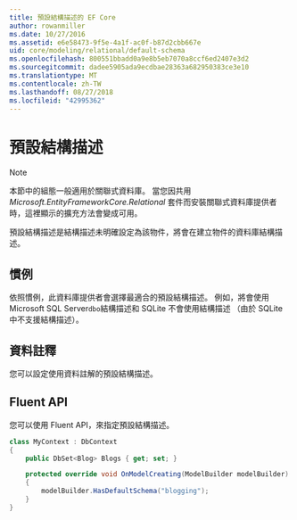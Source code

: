 ```yaml
---
title: 預設結構描述的 EF Core
author: rowanmiller
ms.date: 10/27/2016
ms.assetid: e6e58473-9f5e-4a1f-ac0f-b87d2cbb667e
uid: core/modeling/relational/default-schema
ms.openlocfilehash: 800551bbadd0a9e8b5eb7070a8ccf6ed2407e3d2
ms.sourcegitcommit: dadee5905ada9ecdbae28363a682950383ce3e10
ms.translationtype: MT
ms.contentlocale: zh-TW
ms.lasthandoff: 08/27/2018
ms.locfileid: "42995362"
---
```

# <a name="default-schema"></a>預設結構描述

> [!NOTE]  
> 本節中的組態一般適用於關聯式資料庫。 當您因共用 *Microsoft.EntityFrameworkCore.Relational* 套件而安裝關聯式資料庫提供者時，這裡顯示的擴充方法會變成可用。

預設結構描述是結構描述未明確設定為該物件，將會在建立物件的資料庫結構描述。

## <a name="conventions"></a>慣例

依照慣例，此資料庫提供者會選擇最適合的預設結構描述。 例如，將會使用 Microsoft SQL Server`dbo`結構描述和 SQLite 不會使用結構描述 （由於 SQLite 中不支援結構描述）。

## <a name="data-annotations"></a>資料註釋

您可以設定使用資料註解的預設結構描述。

## <a name="fluent-api"></a>Fluent API

您可以使用 Fluent API，來指定預設結構描述。

<!-- [!code-csharp[Main](samples/core/relational/Modeling/FluentAPI/Samples/Relational/DefaultSchema.cs?highlight=7)] -->
``` csharp
class MyContext : DbContext
{
    public DbSet<Blog> Blogs { get; set; }

    protected override void OnModelCreating(ModelBuilder modelBuilder)
    {
        modelBuilder.HasDefaultSchema("blogging");
    }
}
```
